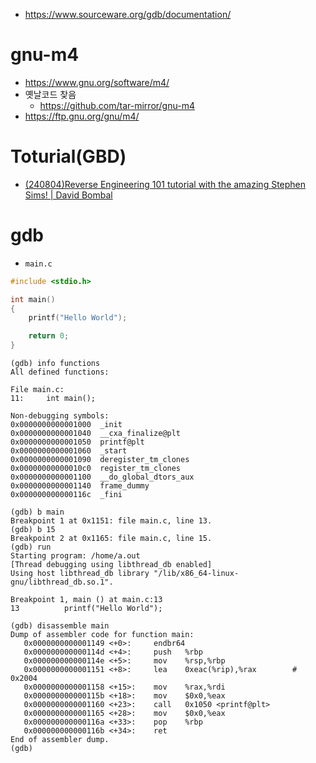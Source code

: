 - https://www.sourceware.org/gdb/documentation/

# gnu-m4
- https://www.gnu.org/software/m4/
- 옛날코드 찾음
  - https://github.com/tar-mirror/gnu-m4
- https://ftp.gnu.org/gnu/m4/

# Toturial(GBD)
- [(240804)Reverse Engineering 101 tutorial with the amazing Stephen Sims! | David Bombal](https://youtu.be/5FXrCHLAJZM?si=DAJsFN_ceEJef6El)

# gdb

- `main.c`

```c
#include <stdio.h>

int main()
{
    printf("Hello World");

    return 0;
}
```

```gdb
(gdb) info functions
All defined functions:

File main.c:
11:     int main();

Non-debugging symbols:
0x0000000000001000  _init
0x0000000000001040  __cxa_finalize@plt
0x0000000000001050  printf@plt
0x0000000000001060  _start
0x0000000000001090  deregister_tm_clones
0x00000000000010c0  register_tm_clones
0x0000000000001100  __do_global_dtors_aux
0x0000000000001140  frame_dummy
0x000000000000116c  _fini

(gdb) b main
Breakpoint 1 at 0x1151: file main.c, line 13.
(gdb) b 15
Breakpoint 2 at 0x1165: file main.c, line 15.
(gdb) run
Starting program: /home/a.out 
[Thread debugging using libthread_db enabled]
Using host libthread_db library "/lib/x86_64-linux-gnu/libthread_db.so.1".

Breakpoint 1, main () at main.c:13
13          printf("Hello World");

(gdb) disassemble main
Dump of assembler code for function main:
   0x0000000000001149 <+0>:     endbr64
   0x000000000000114d <+4>:     push   %rbp
   0x000000000000114e <+5>:     mov    %rsp,%rbp
   0x0000000000001151 <+8>:     lea    0xeac(%rip),%rax        # 0x2004
   0x0000000000001158 <+15>:    mov    %rax,%rdi
   0x000000000000115b <+18>:    mov    $0x0,%eax
   0x0000000000001160 <+23>:    call   0x1050 <printf@plt>
   0x0000000000001165 <+28>:    mov    $0x0,%eax
   0x000000000000116a <+33>:    pop    %rbp
   0x000000000000116b <+34>:    ret
End of assembler dump.
(gdb) 
```
